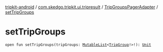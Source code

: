 [tripkit-android](../../index.md) / [com.skedgo.tripkit.ui.tripresult](../index.md) / [TripGroupsPagerAdapter](index.md) / [setTripGroups](./set-trip-groups.md)

# setTripGroups

`open fun setTripGroups(tripGroups: `[`MutableList`](https://kotlinlang.org/api/latest/jvm/stdlib/kotlin.collections/-mutable-list/index.html)`<`[`TripGroup`](../../com.skedgo.tripkit.routing/-trip-group/index.md)`!>!): `[`Unit`](https://kotlinlang.org/api/latest/jvm/stdlib/kotlin/-unit/index.html)